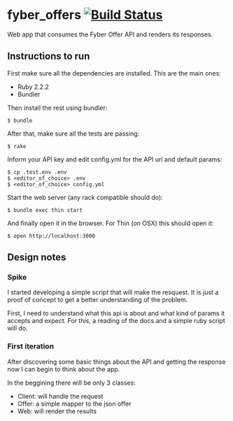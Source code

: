 # fyber_offers [![Build Status](https://semaphoreci.com/api/v1/projects/3e1ef652-36a4-47cd-9233-68848cbaa00d/445255/badge.svg)](https://semaphoreci.com/philipefarias/fyber_offers)
Web app that consumes the Fyber Offer API and renders its responses.

## Instructions to run
First make sure all the dependencies are installed. This are the main ones:

- Ruby 2.2.2
- Bundler

Then install the rest using bundler:

    $ bundle

After that, make sure all the tests are passing:

    $ rake

Inform your API key and edit config.yml for the API url and default params:

    $ cp .test.env .env
    $ <editor_of_choice> .env
    $ <editor_of_choice> config.yml

Start the web server (any rack compatible should do):

    $ bundle exec thin start
    
And finally open it in the browser. For Thin (on OSX) this should open it:

    $ open http://localhost:3000

## Design notes

### Spike
I started developing a simple script that will make the resquest.
It is just a proof of concept to get a better understanding of the problem.

First, I need to understand what this api is about and what kind of params it accepts and expect.
For this, a reading of the docs and a simple ruby script will do.

### First iteration
After discovering some basic things about the API and getting the response now I can begin to think about the app.

In the beggining there will be only 3 classes:
- Client: will handle the request
- Offer: a simple mapper to the json offer
- Web: will render the results

